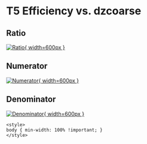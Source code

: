 # T5 Efficiency vs. dzcoarse

## Ratio

[![Ratio](../mtv/var/T5_eff_dzcoarse.png){ width=600px }](../mtv/var/T5_eff_dzcoarse.pdf)

## Numerator

[![Numerator](../mtv/num/T5_eff_dzcoarse_num.png){ width=600px }](../mtv/num/T5_eff_dzcoarse_num.pdf)

## Denominator

[![Denominator](../mtv/den/T5_eff_dzcoarse_den.png){ width=600px }](../mtv/den/T5_eff_dzcoarse_den.pdf)


``` {=html}
<style>
body { min-width: 100% !important; }
</style>
```
